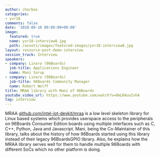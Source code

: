 ```yaml
---
author: charbax
categories:
- yvr18
comments: false
date: '2018-09-16 09:00:00+00:00'
image:
  featured: true
  name: yvr18-interview8.jpg
  path: /assets/images/featured-images/yvr18-interview8.jpg
layout: resource-post-demo-interview
session_track: Interview
speakers:
- company: Linaro (96Boards)
  job-title: Applications Engineer
  name: Mani Sarup
- company: Linaro (96Boards)
  job-title: 96Boards Community Manager
  name: Robert Wolff
title: MRAA library with Mani of 96Boards
youtube_video_url: https://www.youtube.com/watch?v=0mLRAuuIvhA
tag: interview
---
```

MRAA [github.com/intel-iot-devkit/mraa](https://github.com/intel-iot-devkit/mraa) is a low level skeleton library for Linux based systems which provides userspace access to the peripherals on 96Boards Consumer Edition boards using multiple interfaces such as C, C++, Python, Java and Javascript. Mani, being the Co-Maintainer of this library, talks about the history of how 96Boards started using this library instead of their legacy 96BoardsGPIO library. Also, he explains how the MRAA library serves well for them to handle multiple 96Boards with different SoCs which no other platform is doing.
